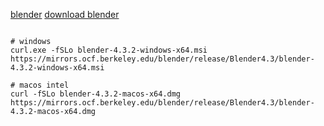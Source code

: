 [blender](https://www.blender.org/)
[download blender](https://www.blender.org/download/)

```shell

# windows
curl.exe -fSLo blender-4.3.2-windows-x64.msi https://mirrors.ocf.berkeley.edu/blender/release/Blender4.3/blender-4.3.2-windows-x64.msi

# macos intel
curl -fSLo blender-4.3.2-macos-x64.dmg  https://mirrors.ocf.berkeley.edu/blender/release/Blender4.3/blender-4.3.2-macos-x64.dmg


```

